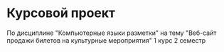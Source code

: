 # Курсовой проект
По дисциплине "Компьютерные языки разметки"
на тему "Веб-сайт продажи билетов на культурные мероприятия"
1 курс 2 семестр
